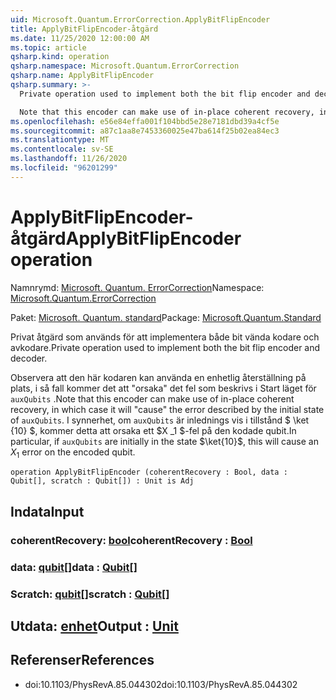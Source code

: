 ```yaml
---
uid: Microsoft.Quantum.ErrorCorrection.ApplyBitFlipEncoder
title: ApplyBitFlipEncoder-åtgärd
ms.date: 11/25/2020 12:00:00 AM
ms.topic: article
qsharp.kind: operation
qsharp.namespace: Microsoft.Quantum.ErrorCorrection
qsharp.name: ApplyBitFlipEncoder
qsharp.summary: >-
  Private operation used to implement both the bit flip encoder and decoder.

  Note that this encoder can make use of in-place coherent recovery, in which case it will "cause" the error described by the initial state of `auxQubits`. In particular, if `auxQubits` are initially in the state $\ket{10}$, this will cause an $X_1$ error on the encoded qubit.
ms.openlocfilehash: e56e84effa001f104bbd5e28e7181dbd39a4cf5e
ms.sourcegitcommit: a87c1aa8e7453360025e47ba614f25b02ea84ec3
ms.translationtype: MT
ms.contentlocale: sv-SE
ms.lasthandoff: 11/26/2020
ms.locfileid: "96201299"
---
```

# <a name="applybitflipencoder-operation"></a><span data-ttu-id="eae88-102">ApplyBitFlipEncoder-åtgärd</span><span class="sxs-lookup"><span data-stu-id="eae88-102">ApplyBitFlipEncoder operation</span></span>

<span data-ttu-id="eae88-103">Namnrymd: [Microsoft. Quantum. ErrorCorrection](xref:Microsoft.Quantum.ErrorCorrection)</span><span class="sxs-lookup"><span data-stu-id="eae88-103">Namespace: [Microsoft.Quantum.ErrorCorrection](xref:Microsoft.Quantum.ErrorCorrection)</span></span>

<span data-ttu-id="eae88-104">Paket: [Microsoft. Quantum. standard](https://nuget.org/packages/Microsoft.Quantum.Standard)</span><span class="sxs-lookup"><span data-stu-id="eae88-104">Package: [Microsoft.Quantum.Standard](https://nuget.org/packages/Microsoft.Quantum.Standard)</span></span>


<span data-ttu-id="eae88-105">Privat åtgärd som används för att implementera både bit vända kodare och avkodare.</span><span class="sxs-lookup"><span data-stu-id="eae88-105">Private operation used to implement both the bit flip encoder and decoder.</span></span>

<span data-ttu-id="eae88-106">Observera att den här kodaren kan använda en enhetlig återställning på plats, i så fall kommer det att "orsaka" det fel som beskrivs i Start läget för `auxQubits` .</span><span class="sxs-lookup"><span data-stu-id="eae88-106">Note that this encoder can make use of in-place coherent recovery, in which case it will "cause" the error described by the initial state of `auxQubits`.</span></span>
<span data-ttu-id="eae88-107">I synnerhet, om `auxQubits` är inlednings vis i tillstånd $ \ket {10} $, kommer detta att orsaka ett $X _1 $-fel på den kodade qubit.</span><span class="sxs-lookup"><span data-stu-id="eae88-107">In particular, if `auxQubits` are initially in the state $\ket{10}$, this will cause an $X_1$ error on the encoded qubit.</span></span>

```qsharp
operation ApplyBitFlipEncoder (coherentRecovery : Bool, data : Qubit[], scratch : Qubit[]) : Unit is Adj
```


## <a name="input"></a><span data-ttu-id="eae88-108">Indata</span><span class="sxs-lookup"><span data-stu-id="eae88-108">Input</span></span>

### <a name="coherentrecovery--bool"></a><span data-ttu-id="eae88-109">coherentRecovery: [bool](xref:microsoft.quantum.lang-ref.bool)</span><span class="sxs-lookup"><span data-stu-id="eae88-109">coherentRecovery : [Bool](xref:microsoft.quantum.lang-ref.bool)</span></span>




### <a name="data--qubit"></a><span data-ttu-id="eae88-110">data: [qubit](xref:microsoft.quantum.lang-ref.qubit)[]</span><span class="sxs-lookup"><span data-stu-id="eae88-110">data : [Qubit](xref:microsoft.quantum.lang-ref.qubit)[]</span></span>




### <a name="scratch--qubit"></a><span data-ttu-id="eae88-111">Scratch: [qubit](xref:microsoft.quantum.lang-ref.qubit)[]</span><span class="sxs-lookup"><span data-stu-id="eae88-111">scratch : [Qubit](xref:microsoft.quantum.lang-ref.qubit)[]</span></span>





## <a name="output--unit"></a><span data-ttu-id="eae88-112">Utdata: [enhet](xref:microsoft.quantum.lang-ref.unit)</span><span class="sxs-lookup"><span data-stu-id="eae88-112">Output : [Unit](xref:microsoft.quantum.lang-ref.unit)</span></span>



## <a name="references"></a><span data-ttu-id="eae88-113">Referenser</span><span class="sxs-lookup"><span data-stu-id="eae88-113">References</span></span>

- <span data-ttu-id="eae88-114">doi:10.1103/PhysRevA.85.044302</span><span class="sxs-lookup"><span data-stu-id="eae88-114">doi:10.1103/PhysRevA.85.044302</span></span>